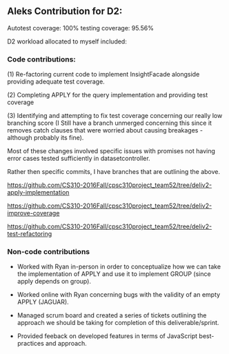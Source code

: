 <h2> Aleks Contribution for D2: </h2>

Autotest coverage: 100%
testing coverage: 95.56%

D2 workload allocated to myself included:

<h3> Code contributions: </h3>

(1) Re-factoring current code to implement InsightFacade alongside providing adequate test coverage.

(2) Completing APPLY for the query implementation and providing test coverage

(3) Identifying and attempting to fix test coverage concerning our really low branching score (I Still have a branch
unmerged concerning this since it removes catch clauses that were worried about causing breakages - although probably its fine).

Most of these changes involved specific issues with promises not having error cases tested sufficiently in datasetcontroller.

Rather then specific commits, I have branches that are outlining the above.

https://github.com/CS310-2016Fall/cpsc310project_team52/tree/deliv2-apply-implementation

https://github.com/CS310-2016Fall/cpsc310project_team52/tree/deliv2-improve-coverage

https://github.com/CS310-2016Fall/cpsc310project_team52/tree/deliv2-test-refactoring

<h3> Non-code contributions </h3>

- Worked with Ryan in-person in order to conceptualize how we can take the implementation of APPLY and use it
to implement GROUP (since apply depends on group).

- Worked online with Ryan concerning bugs with the validity of an empty APPLY (JAGUAR).

- Managed scrum board and created a series of tickets outlining the approach we should be taking for completion of this
deliverable/sprint.

- Provided feeback on developed features in terms of JavaScript best-practices and approach.

